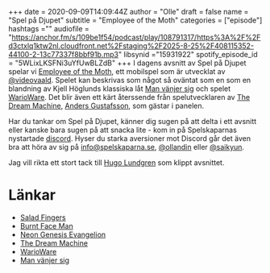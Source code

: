 +++ 
date = 2020-09-09T14:09:44Z
author = "Olle"
draft = false
name = "Spel på Djupet"
subtitle = "Employee of the Moth"
categories = ["episode"]
hashtags =""
audiofile = "https://anchor.fm/s/109be1f54/podcast/play/108791317/https%3A%2F%2Fd3ctxlq1ktw2nl.cloudfront.net%2Fstaging%2F2025-8-25%2F408115352-44100-2-13c77337f8bbf91b.mp3"
libsynid ="15931922"
spotify_episode_id = "5WLixLKSFNi3uYfUwBLZdB"
+++ 
I dagens avsnitt av Spel på Djupet spelar vi [Employee of the Moth](https://videovaald.itch.io/employee-of-the-moth-demo), ett mobilspel som är utvecklat av [@videovaald](https://www.instagram.com/videovaald/). Spelet kan beskrivas som något så oväntat som en som en blandning av Kjell Höglunds klassiska låt [Man vänjer sig](https://www.youtube.com/watch?v=aljALlp534g&ab_channel=korkhammaregon) och spelet [WarioWare](https://www.youtube.com/watch?v=HBRi94_NVDY&ab_channel=Zephiel810). Det blir även ett kärt återssende från spelutvecklaren av [The Dream Machine](https://store.steampowered.com/app/94300/The_Dream_Machine_Chapter_1__2/), [Anders Gustafsson](http://spelskaparna.com/episode/10/), som gästar i panelen.

Har du tankar om Spel på Djupet, känner dig sugen på att delta i ett avsnitt eller kanske bara sugen på att snacka lite - kom in på Spelskaparnas nystartade [discord](https://discord.gg/hBHEXss). Hyser du starka aversioner mot Discord går det även bra att höra av sig på info@spelskaparna.se, [@ollandin](https://twitter.com/ollelandin) eller [@saikyun](https://twitter.com/Saikyun).


Jag vill rikta ett stort tack till [Hugo Lundgren](https://hugolundgren.com/) som klippt avsnittet.

# Länkar
* [Salad Fingers](https://www.youtube.com/watch?v=tP6w22ToHgc&ab_channel=DavidFirth)
* [Burnt Face Man](https://www.youtube.com/playlist?list=PLQUVAmr4yKcUE51UI4uONSRih2cg6vUto)
* [Neon Genesis Evangelion](https://www.youtube.com/watch?v=13nSISwxrY4&ab_channel=Netflix)
* [The Dream Machine](https://store.steampowered.com/app/94300/The_Dream_Machine_Chapter_1__2/)
* [WarioWare](https://www.youtube.com/watch?v=HBRi94_NVDY&ab_channel=Zephiel810)
* [Man vänjer sig](https://www.youtube.com/watch?v=aljALlp534g&ab_channel=korkhammaregon)
